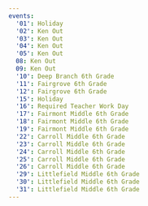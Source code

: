 ```yaml
---
events:
  '01': Holiday
  '02': Ken Out
  '03': Ken Out
  '04': Ken Out
  '05': Ken Out
  08: Ken Out
  09: Ken Out
  '10': Deep Branch 6th Grade
  '11': Fairgrove 6th Grade
  '12': Fairgrove 6th Grade
  '15': Holiday
  '16': Required Teacher Work Day
  '17': Fairmont Middle 6th Grade
  '18': Fairmont Middle 6th Grade
  '19': Fairmont Middle 6th Grade
  '22': Carroll Middle 6th Grade
  '23': Carroll Middle 6th Grade
  '24': Carroll Middle 6th Grade
  '25': Carroll Middle 6th Grade
  '26': Carroll Middle 6th Grade
  '29': Littlefield Middle 6th Grade
  '30': Littlefield Middle 6th Grade
  '31': Littlefield Middle 6th Grade
---
```



